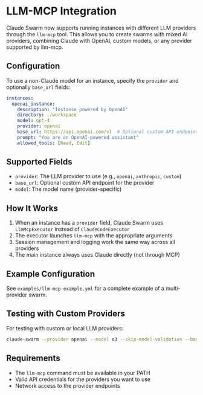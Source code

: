 # LLM-MCP Integration

Claude Swarm now supports running instances with different LLM providers through the `llm-mcp` tool. This allows you to create swarms with mixed AI providers, combining Claude with OpenAI, custom models, or any provider supported by llm-mcp.

## Configuration

To use a non-Claude model for an instance, specify the `provider` and optionally `base_url` fields:

```yaml
instances:
  openai_instance:
    description: "Instance powered by OpenAI"
    directory: ./workspace
    model: gpt-4
    provider: openai
    base_url: https://api.openai.com/v1  # Optional custom API endpoint
    prompt: "You are an OpenAI-powered assistant"
    allowed_tools: [Read, Edit]
```

## Supported Fields

- `provider`: The LLM provider to use (e.g., `openai`, `anthropic`, `custom`)
- `base_url`: Optional custom API endpoint for the provider
- `model`: The model name (provider-specific)

## How It Works

1. When an instance has a `provider` field, Claude Swarm uses `LlmMcpExecutor` instead of `ClaudeCodeExecutor`
2. The executor launches `llm-mcp` with the appropriate arguments
3. Session management and logging work the same way across all providers
4. The main instance always uses Claude directly (not through MCP)

## Example Configuration

See `examples/llm-mcp-example.yml` for a complete example of a multi-provider swarm.

## Testing with Custom Providers

For testing with custom or local LLM providers:

```bash
claude-swarm --provider openai --model o3 --skip-model-validation --base-url https://your-proxy.local/v1
```

## Requirements

- The `llm-mcp` command must be available in your PATH
- Valid API credentials for the providers you want to use
- Network access to the provider endpoints